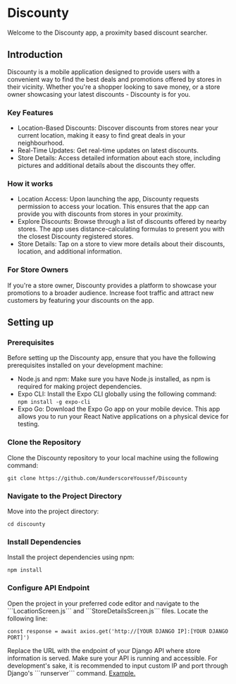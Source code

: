 <h1>Discounty</h1>
<p>Welcome to the Discounty app, a proximity based discount searcher.</p>
<h2>Introduction</h2>
<p>Discounty is a mobile application designed to provide users with a convenient way to find
the best deals and promotions offered by stores in their vicinity. Whether you're a shopper looking to save
money, or a store owner showcasing your latest discounts - Discounty is for you.</p>

<h3>Key Features</h3>
<ul><li>Location-Based Discounts: Discover discounts from stores near your current location,
making it easy to find great deals in your neighbourhood.</li>
<li>Real-Time Updates: Get real-time updates on latest discounts.</li>
<li>Store Details: Access detailed information about each store, including pictures and additional details about
the discounts they offer.</li>
</ul>

<h3>How it works</h3>
<ul><li>
  Location Access: Upon launching the app, Discounty requests permission to access your location. This ensures that the app
  can provide you with discounts from stores in your proximity.
</li>
<li>
  Explore Discounts: Browse through a list of discounts offered by nearby stores. The app uses distance-calculating formulas
  to present you with the closest Discounty registered stores.
</li>
<li>
  Store Details: Tap on a store to view more details about their discounts, location, and additional information.
</li></ul>

<h3>For Store Owners</h3>
<p>If you're a store owner, Discounty provides a platform to showcase your promotions to a broader audience. Increase foot
traffic and attract new customers by featuring your discounts on the app.</p>

<h2>Setting up</h2>
<h3>Prerequisites</h3>
<p>Before setting up the Discounty app, ensure that you have the following prerequisites installed on your development machine:
</p>
<ul><li>Node.js and npm: Make sure you have Node.js installed, as npm is required for making project dependencies.</li>
<li>Expo CLI: Install the Expo CLI globally using the following command: <br>
<code>npm install -g expo-cli</code></li>
<li>Expo Go: Download the Expo Go app on your mobile device. This app allows you to run your React Native applications
on a physical device for testing.</li></ul>

<h3>Clone the Repository</h3>
<p>Clone the Discounty repository to your local machine using the following command:</p>
<code>git clone https://github.com/AunderscoreYoussef/Discounty</code>

<h3>Navigate to the Project Directory</h3>
<p>Move into the project directory:</p>
<code>cd discounty</code>

<h3>Install Dependencies</h3>
<p>Install the project dependencies using npm:</p>
<code>npm install</code>

<h3>Configure API Endpoint</h3>
<p>Open the project in your preferred code editor and navigate to the ```LocationScreen.js``` and ```StoreDetailsScreen.js``` files.
Locate the following line:</p>
<code>const response = await axios.get('http://[YOUR DJANGO IP]:[YOUR DJANGO PORT]')</code>
<p>Replace the URL with the endpoint of your Django API where store information is served. Make sure your API is running and accessible. For development's sake, it is recommended to input custom IP and port through Django's ```runserver``` command. <a href="#example">Example.</a></p>
